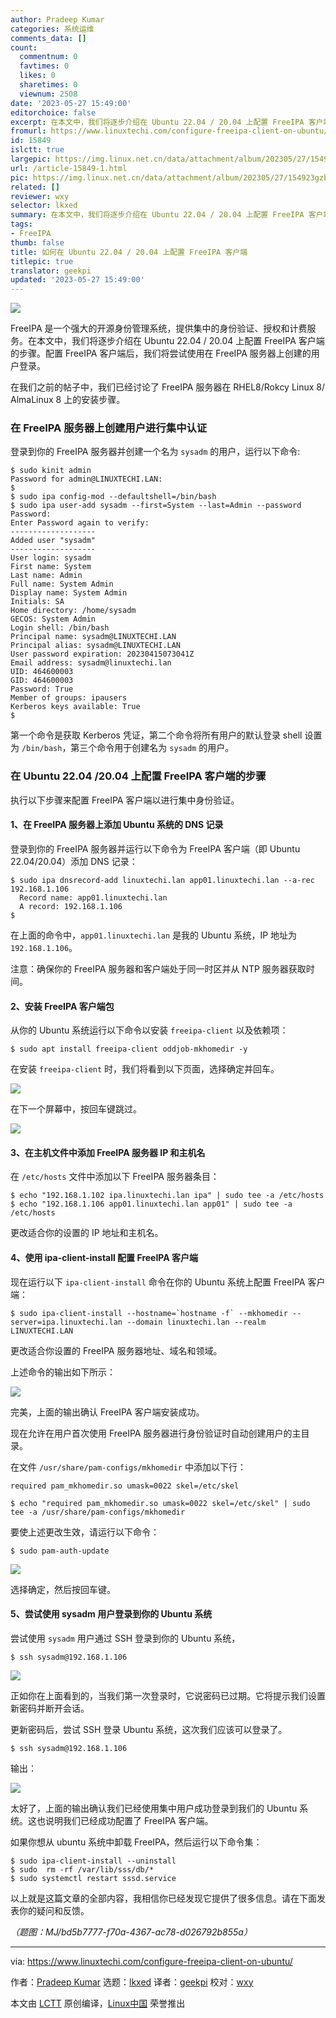 ```yaml
---
author: Pradeep Kumar
categories: 系统运维
comments_data: []
count:
  commentnum: 0
  favtimes: 0
  likes: 0
  sharetimes: 0
  viewnum: 2508
date: '2023-05-27 15:49:00'
editorchoice: false
excerpt: 在本文中，我们将逐步介绍在 Ubuntu 22.04 / 20.04 上配置 FreeIPA 客户端的步骤。
fromurl: https://www.linuxtechi.com/configure-freeipa-client-on-ubuntu/
id: 15849
islctt: true
largepic: https://img.linux.net.cn/data/attachment/album/202305/27/154923gzbqexm0b1japa62.jpg
url: /article-15849-1.html
pic: https://img.linux.net.cn/data/attachment/album/202305/27/154923gzbqexm0b1japa62.jpg.thumb.jpg
related: []
reviewer: wxy
selector: lkxed
summary: 在本文中，我们将逐步介绍在 Ubuntu 22.04 / 20.04 上配置 FreeIPA 客户端的步骤。
tags:
- FreeIPA
thumb: false
title: 如何在 Ubuntu 22.04 / 20.04 上配置 FreeIPA 客户端
titlepic: true
translator: geekpi
updated: '2023-05-27 15:49:00'
---
```


![](https://img.linux.net.cn/data/attachment/album/202305/27/154923gzbqexm0b1japa62.jpg)


FreeIPA 是一个强大的开源身份管理系统，提供集中的身份验证、授权和计费服务。在本文中，我们将逐步介绍在 Ubuntu 22.04 / 20.04 上配置 FreeIPA 客户端的步骤。配置 FreeIPA 客户端后，我们将尝试使用在 FreeIPA 服务器上创建的用户登录。


在我们之前的帖子中，我们已经讨论了 FreeIPA 服务器在 RHEL8/Rokcy Linux 8/ AlmaLinux 8 上的安装步骤。


### 在 FreeIPA 服务器上创建用户进行集中认证


登录到你的 FreeIPA 服务器并创建一个名为 `sysadm` 的用户，运行以下命令:



```
$ sudo kinit admin
Password for admin@LINUXTECHI.LAN:
$
$ sudo ipa config-mod --defaultshell=/bin/bash
$ sudo ipa user-add sysadm --first=System --last=Admin --password
Password:
Enter Password again to verify:
-------------------
Added user "sysadm"
-------------------
User login: sysadm
First name: System
Last name: Admin
Full name: System Admin
Display name: System Admin
Initials: SA
Home directory: /home/sysadm
GECOS: System Admin
Login shell: /bin/bash
Principal name: sysadm@LINUXTECHI.LAN
Principal alias: sysadm@LINUXTECHI.LAN
User password expiration: 20230415073041Z
Email address: sysadm@linuxtechi.lan
UID: 464600003
GID: 464600003
Password: True
Member of groups: ipausers
Kerberos keys available: True
$

```

第一个命令是获取 Kerberos 凭证，第二个命令将所有用户的默认登录 shell 设置为 `/bin/bash`，第三个命令用于创建名为 `sysadm` 的用户。


### 在 Ubuntu 22.04 /20.04 上配置 FreeIPA 客户端的步骤


执行以下步骤来配置 FreeIPA 客户端以进行集中身份验证。


#### 1、在 FreeIPA 服务器上添加 Ubuntu 系统的 DNS 记录


登录到你的 FreeIPA 服务器并运行以下命令为 FreeIPA 客户端（即 Ubuntu 22.04/20.04）添加 DNS 记录：



```
$ sudo ipa dnsrecord-add linuxtechi.lan app01.linuxtechi.lan --a-rec 192.168.1.106
  Record name: app01.linuxtechi.lan
  A record: 192.168.1.106
$

```

在上面的命令中，`app01.linuxtechi.lan` 是我的 Ubuntu 系统，IP 地址为 `192.168.1.106`。


注意：确保你的 FreeIPA 服务器和客户端处于同一时区并从 NTP 服务器获取时间。


#### 2、安装 FreeIPA 客户端包


从你的 Ubuntu 系统运行以下命令以安装 `freeipa-client` 以及依赖项：



```
$ sudo apt install freeipa-client oddjob-mkhomedir -y

```

在安装 `freeipa-client` 时，我们将看到以下页面，选择确定并回车。


![](https://img.linux.net.cn/data/attachment/album/202305/27/155107wu8ryfry3fuu3b38.jpg)


在下一个屏幕中，按回车键跳过。


![](https://img.linux.net.cn/data/attachment/album/202305/27/155116e6lrwpv6wgtwtgpv.jpg)


#### 3、在主机文件中添加 FreeIPA 服务器 IP 和主机名


在 `/etc/hosts` 文件中添加以下 FreeIPA 服务器条目：



```
$ echo "192.168.1.102 ipa.linuxtechi.lan ipa" | sudo tee -a /etc/hosts
$ echo "192.168.1.106 app01.linuxtechi.lan app01" | sudo tee -a /etc/hosts

```

更改适合你的设置的 IP 地址和主机名。


#### 4、使用 ipa-client-install 配置 FreeIPA 客户端


现在运行以下 `ipa-client-install` 命令在你的 Ubuntu 系统上配置 FreeIPA 客户端：



```
$ sudo ipa-client-install --hostname=`hostname -f` --mkhomedir --server=ipa.linuxtechi.lan --domain linuxtechi.lan --realm LINUXTECHI.LAN

```

更改适合你设置的 FreeIPA 服务器地址、域名和领域。


上述命令的输出如下所示：


![](https://img.linux.net.cn/data/attachment/album/202305/27/155126r926ehhf8etbbehh.jpg)


完美，上面的输出确认 FreeIPA 客户端安装成功。


现在允许在用户首次使用 FreeIPA 服务器进行身份验证时自动创建用户的主目录。


在文件 `/usr/share/pam-configs/mkhomedir` 中添加以下行：



```
required pam_mkhomedir.so umask=0022 skel=/etc/skel

```


```
$ echo "required pam_mkhomedir.so umask=0022 skel=/etc/skel" | sudo tee -a /usr/share/pam-configs/mkhomedir

```

要使上述更改生效，请运行以下命令：



```
$ sudo pam-auth-update

```

![](https://img.linux.net.cn/data/attachment/album/202305/27/155136i63owiuzi6i6ezg4.jpg)


选择确定，然后按回车键。


#### 5、尝试使用 sysadm 用户登录到你的 Ubuntu 系统


尝试使用 `sysadm` 用户通过 SSH 登录到你的 Ubuntu 系统，



```
$ ssh sysadm@192.168.1.106

```

![](https://img.linux.net.cn/data/attachment/album/202305/27/155146lklfy5gda0ukzqft.jpg)


正如你在上面看到的，当我们第一次登录时，它说密码已过期。它将提示我们设置新密码并断开会话。


更新密码后，尝试 SSH 登录 Ubuntu 系统，这次我们应该可以登录了。



```
$ ssh sysadm@192.168.1.106

```

输出：


![](https://img.linux.net.cn/data/attachment/album/202305/27/155154gkssp69h6gqqlsbz.jpg)


太好了，上面的输出确认我们已经使用集中用户成功登录到我们的 Ubuntu 系统。这也说明我们已经成功配置了 FreeIPA 客户端。


如果你想从 ubuntu 系统中卸载 FreeIPA，然后运行以下命令集：



```
$ sudo ipa-client-install --uninstall
$ sudo  rm -rf /var/lib/sss/db/*
$ sudo systemctl restart sssd.service

```

以上就是这篇文章的全部内容，我相信你已经发现它提供了很多信息。请在下面发表你的疑问和反馈。


*（题图：MJ/bd5b7777-f70a-4367-ac78-d026792b855a）*




---


via: <https://www.linuxtechi.com/configure-freeipa-client-on-ubuntu/>


作者：[Pradeep Kumar](https://www.linuxtechi.com/author/pradeep/) 选题：[lkxed](https://github.com/lkxed/) 译者：[geekpi](https://github.com/geekpi) 校对：[wxy](https://github.com/wxy)


本文由 [LCTT](https://github.com/LCTT/TranslateProject) 原创编译，[Linux中国](https://linux.cn/) 荣誉推出